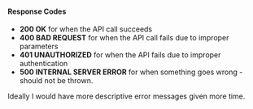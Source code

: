 #### Response Codes

- **200 OK** for when the API call succeeds
- **400 BAD REQUEST** for when the API call fails due to improper parameters
- **401 UNAUTHORIZED** for when the API fails due to improper authentication
- **500 INTERNAL SERVER ERROR** for when something goes wrong - should not be thrown.

Ideally I would have more descriptive error messages given more time.
